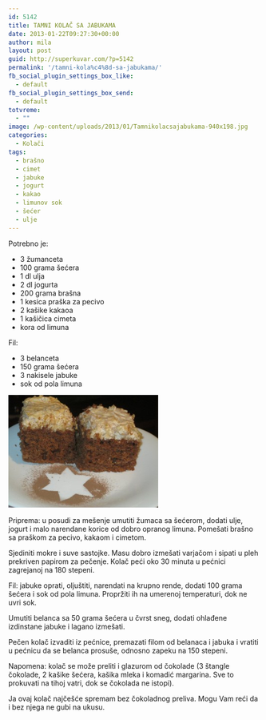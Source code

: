 ```yaml
---
id: 5142
title: TAMNI KOLAČ SA JABUKAMA
date: 2013-01-22T09:27:30+00:00
author: mila
layout: post
guid: http://superkuvar.com/?p=5142
permalink: '/tamni-kola%c4%8d-sa-jabukama/'
fb_social_plugin_settings_box_like:
  - default
fb_social_plugin_settings_box_send:
  - default
totvreme:
  - ""
image: /wp-content/uploads/2013/01/Tamnikolacsajabukama-940x198.jpg
categories:
  - Kolači
tags:
  - brašno
  - cimet
  - jabuke
  - jogurt
  - kakao
  - limunov sok
  - šećer
  - ulje
---
```

Potrebno je:

  * 3 žumanceta
  * 100 grama šećera
  * 1 dl ulja
  * 2 dl jogurta
  * 200 grama brašna
  * 1 kesica praška za pecivo
  * 2 kašike kakaoa
  * 1 kašičica cimeta
  * kora od limuna

Fil:

  * 3 belanceta
  * 150 grama šećera
  * 3 nakisele jabuke
  * sok od pola limuna

<img class="alignnone size-medium wp-image-5143" src="/wp-content/uploads/2013/01/Tamnikolacsajabukama-300x225.jpg" alt="Tamnikolacsajabukama" width="300" height="225" /> 

Priprema: u posudi za mešenje umutiti žumaca sa šećerom, dodati ulje, jogurt i malo narendane korice od dobro opranog limuna. Pomešati brašno sa praškom za pecivo, kakaom i cimetom.

Sjediniti mokre i suve sastojke. Masu dobro izmešati varjačom i sipati u pleh prekriven papirom za pečenje. Kolač peći oko 30 minuta u pećnici zagrejanoj na 180 stepeni.

Fil: jabuke oprati, oljuštiti, narendati na krupno rende, dodati 100 grama šećera i sok od pola limuna. Propržiti ih na umerenoj temperaturi, dok ne uvri sok.

Umutiti belanca sa 50 grama šećera u čvrst sneg, dodati ohlađene izdinstane jabuke i lagano izmešati.

Pečen kolač izvaditi iz pećnice, premazati filom od belanaca i jabuka i vratiti u pećnicu da se belanca prosuše, odnosno zapeku na 150 stepeni.

Napomena: kolač se može preliti i glazurom od čokolade (3 štangle čokolade, 2 kašike šećera, kašika mleka i komadić margarina. Sve to prokuvati na tihoj vatri, dok se čokolada ne istopi).

Ja ovaj kolač najčešće spremam bez čokoladnog preliva. Mogu Vam reći da i bez njega ne gubi na ukusu.